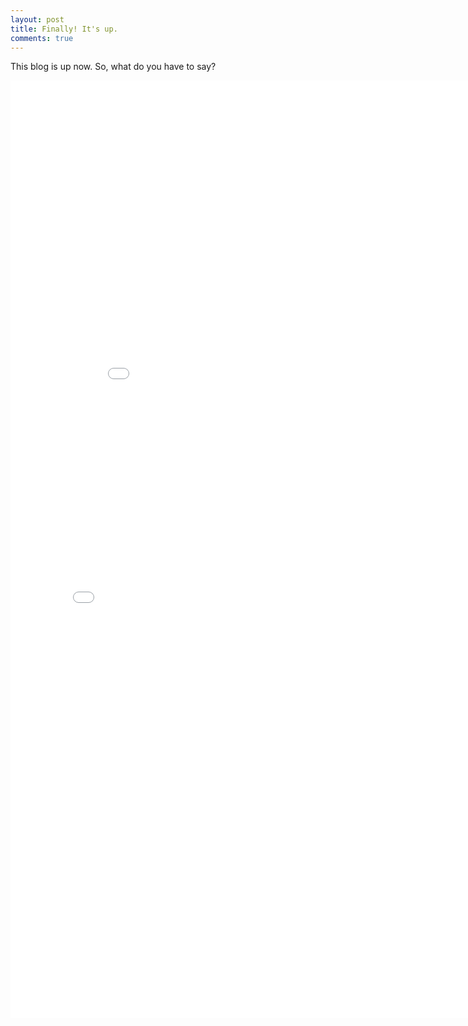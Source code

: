 ```yaml
---
layout: post
title: Finally! It's up.
comments: true
---
```

This blog is up now. So, what do you have to say?

<iframe src="/assets/lang.html"
    style="max-width = 100%"
    sandbox="allow-same-origin allow-scripts"
    width="1000"
    height="500"
    scrolling="no"
    seamless="seamless"
    frameborder="0"">
</iframe>

<iframe src="/assets/taco.html"
    style="max-width = 100%"
    sandbox="allow-same-origin allow-scripts"
    width="800"
    height="1000"
    scrolling="no"
    seamless="seamless"
    frameborder="0">
</iframe>
 
        


